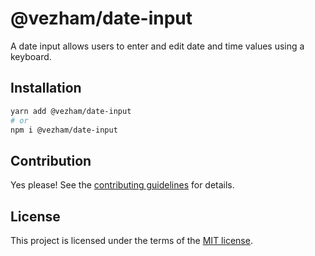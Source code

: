 # @vezham/date-input

A date input allows users to enter and edit date and time values using a keyboard.

## Installation

```sh
yarn add @vezham/date-input
# or
npm i @vezham/date-input
```

## Contribution

Yes please! See the
[contributing guidelines](https://github.com/vezham/heroui/blob/master/CONTRIBUTING.md)
for details.

## License

This project is licensed under the terms of the
[MIT license](https://github.com/vezham/heroui/blob/master/LICENSE).

